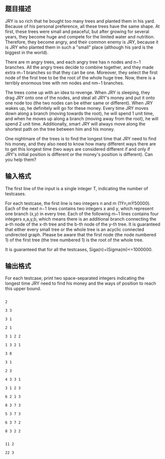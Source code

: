 ## 题目描述

<div>
 JRY is so rich that he bought too many trees and planted them in his yard. Because of his personal preference, all these trees have the same shape. At first, these trees were small and peaceful, but after growing for several years, they become huge and compete for the limited water and nutrition. Therefore, they become angry, and their common enemy is JRY, because it is JRY who planted them in such a "small" place (although his yard is the biggest in the world). 
</div> 
<div></div> 
<div>
 There are m angry trees, and each angry tree has n nodes and n−1 branches. All the angry trees decide to combine together, and they made extra m−1 branches so that they can be one. Moreover, they select the first node of the first tree to be the root of the whole huge tree. Now, there is a terribly enormous tree with nm nodes and nm−1 branches. 
</div> 
<div></div> 
<div>
 The trees come up with an idea to revenge. When JRY is sleeping, they drag JRY onto one of the nodes, and steal all JRY's money and put it onto one node too (the two nodes can be either same or different). When JRY wakes up, he definitely will go for these money. Every time JRY moves down along a branch (moving towards the root), he will spend 1 unit time, and when he moves up along a branch (moving away from the root), he will spend 2 unit time. Additionally, smart JRY will always move along the shortest path on the tree between him and his money. 
</div> 
<div></div> 
<div>
 One nightmare of the trees is to find the longest time that JRY need to find his money, and they also need to know how many different ways there are to get this longest time (two ways are considered different if and only if JRY's initial position is different or the money's position is different). Can you help them?
</div> 
<p></p>

## 输入格式

<div>
 The first line of the input is a single integer T, indicating the number of testcases. 
</div> 
<div>
 For each testcase, the first line is two integers n and m (1n,m50000). Each of the next n−1 lines contains two integers x and y, which represent one branch (x,y) in every tree. Each of the following m−1 lines contains four integers x,a,y,b, which means there is an additional branch connecting the a-th node of the x-th tree and the b-th node of the y-th tree. It is guaranteed that either every small tree or the whole tree is an acyclic connected undirected graph. Please be aware that the first node (the node numbered 1) of the first tree (the tree numbered 1) is the root of the whole tree. 
</div> 
<div>
 It is guaranteed that for all the testcases, Siga(n)+Sigma(m)<=1000000.
</div> 
<p></p>

## 输出格式

<div>
 For each testcase, print two space-separated integers indicating the longest time JRY need to find his money and the ways of position to reach this upper bound.
</div> 
<p></p>

```input1
2
3 3
3 1
2 1
3 1 2 2
1 3 2 1
3 8
3 1
2 3
4 3 3 1
3 1 2 3
6 2 1 3
8 3 7 3
5 3 7 3
6 3 7 2
8 3 2 2
```
```output1
11 2
22 3
```
